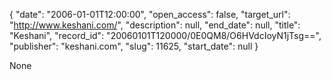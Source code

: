 {
  "date": "2006-01-01T12:00:00", 
  "open_access": false, 
  "target_url": "http://www.keshani.com/", 
  "description": null, 
  "end_date": null, 
  "title": "Keshani", 
  "record_id": "20060101T120000/0E0QM8/O6HVdcIoyN1jTsg==", 
  "publisher": "keshani.com", 
  "slug": 11625, 
  "start_date": null
}

None